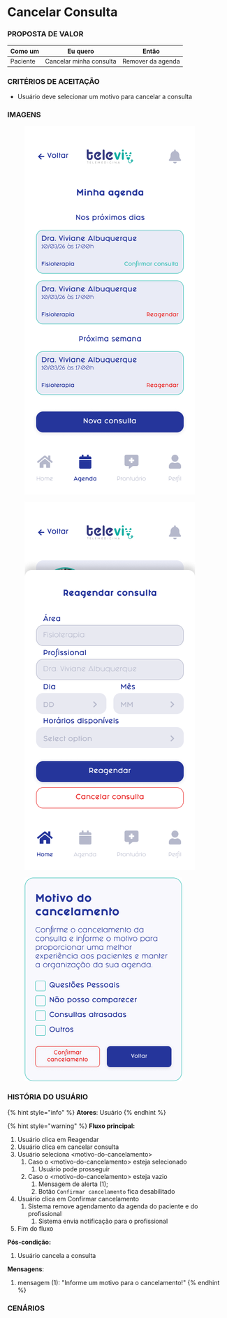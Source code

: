 # Cancelar Consulta

### PROPOSTA DE VALOR

| Como um  | Eu quero                | Então             |
| -------- | ----------------------- | ----------------- |
| Paciente | Cancelar minha consulta | Remover da agenda |

### CRITÉRIOS DE ACEITAÇÃO

* Usuário deve selecionar um motivo para cancelar a consulta

### IMAGENS

<div>

<figure><img src="../../.gitbook/assets/Minha agenda.png" alt=""><figcaption></figcaption></figure>

 

<figure><img src="../../.gitbook/assets/Reagendar consulta.png" alt=""><figcaption></figcaption></figure>

 

<figure><img src="../../.gitbook/assets/Cancelar consulta - Modal.png" alt=""><figcaption></figcaption></figure>

</div>

### HISTÓRIA DO USUÁRIO

{% hint style="info" %}
**Atores**: Usuário
{% endhint %}

{% hint style="warning" %}
**Fluxo principal:**

1. Usuário clica em Reagendar
2. Usuário clica em cancelar consulta
3. Usuário seleciona \<motivo-do-cancelamento>
   1. Caso o \<motivo-do-cancelamento> esteja selecionado
      1. Usuário pode prosseguir
   2. Caso o \<motivo-do-cancelamento> esteja vazio
      1. Mensagem de alerta (1);
      2. Botão `Confirmar cancelamento` fica desabilitado
4. Usuário clica em Confirmar cancelamento
   1. Sistema remove agendamento da agenda do paciente e do profissional
      1. Sistema envia notificação para o profissional
5. Fim do fluxo

**Pós-condição:**

1. Usuário cancela a consulta

**Mensagens**:

1. mensagem (1): "Informe um motivo para o cancelamento!"
{% endhint %}

### CENÁRIOS

```gherkin
```
